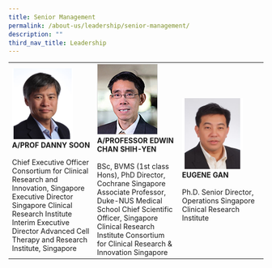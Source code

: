 ```yaml
---
title: Senior Management
permalink: /about-us/leadership/senior-management/
description: ""
third_nav_title: Leadership
---
```

<table>
	<tbody>
		<tr>
			<td style="width:25%">
				<img src="/images/Leadership/Senior%20Management/a-prof-danny-soon.png">
				<b>A/PROF DANNY SOON</b>
				<br><br>Chief Executive Officer
Consortium for Clinical Research and Innovation, Singapore
Executive Director
Singapore Clinical Research Institute
Interim Executive Director
Advanced Cell Therapy and Research Institute, Singapore
			</td>
			<td style="width:25%">
				<img src="/images/Leadership/Senior%20Management/3_professor-edwin-chan-shih-yen.jpg">
				<b>A/PROFESSOR EDWIN CHAN SHIH-YEN</b>
				<br><br>BSc, BVMS (1st class Hons), PhD
Director, Cochrane Singapore
Associate Professor, Duke-NUS Medical School
Chief Scientific Officer, Singapore Clinical Research Institute
Consortium for Clinical Research &amp; Innovation Singapore
			</td>
			<td style="width:25%">
				<img src="/images/Leadership/Senior%20Management/eugene-gan.png">
				<b>EUGENE GAN</b>
				<br><br>Ph.D.
Senior Director, Operations
Singapore Clinical Research Institute
			</td>
		</tr>
	</tbody>
</table>
